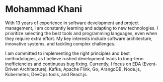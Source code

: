 # Mohammad Khani

With 13 years of experience in software development and project
management, I am constantly learning and adapting to new
technologies. I prioritize selecting the best tools and programming
languages, even when they require extra effort. My key interests
include software architecture, innovative systems, and tackling complex
challenges.

I am committed to implementing the right principles and best
methodologies, as I believe rushed development leads to long-term
inefficiencies and continuous bug fixing. Currently, I focus on EDA
(Event-Driven Architecture), Kafka, Apache Flink, Go, ArangoDB,
Node.js, Kubernetes, DevOps tools, and React.js.
